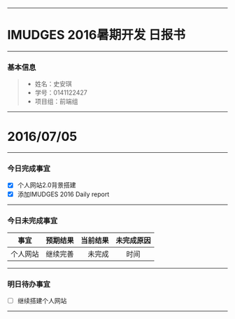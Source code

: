 -------
# IMUDGES 2016暑期开发 日报书


-------


### 基本信息

> * 姓名：史安琪
> * 学号：0141122427
> * 项目组：前端组

-------


# 2016/07/05

-------

### 今日完成事宜
- [x]  个人网站2.0背景搭建
- [x]  添加IMUDGES 2016 Daily report

-----
### 今日未完成事宜


| 事宜     |预期结果| 当前结果  | 未完成原因   | 
| --------   | -----:  | -----:  | :----:  |
| 个人网站     | 继续完善    | 未完成   | 时间   | 


------
### 明日待办事宜
- [ ] 继续搭建个人网站
-------











